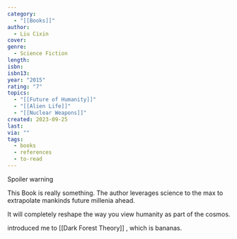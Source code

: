 ```yaml
---
category:
  - "[[Books]]"
author:
  - Liu Cixin
cover: 
genre:
  - Science Fiction
length: 
isbn: 
isbn13: 
year: "2015"
rating: "7"
topics:
  - "[[Future of Humanity]]"
  - "[[Alien Life]]"
  - "[[Nuclear Weapons]]"
created: 2023-09-25
last: 
via: ""
tags:
  - books
  - references
  - to-read
---
```

Spoiler warning


This Book is really something. The author leverages science to the max to extrapolate mankinds future millenia ahead. 

It will completely reshape the way you view humanity as part of the cosmos. 

introduced me to [[Dark Forest Theory]] , which is bananas.

